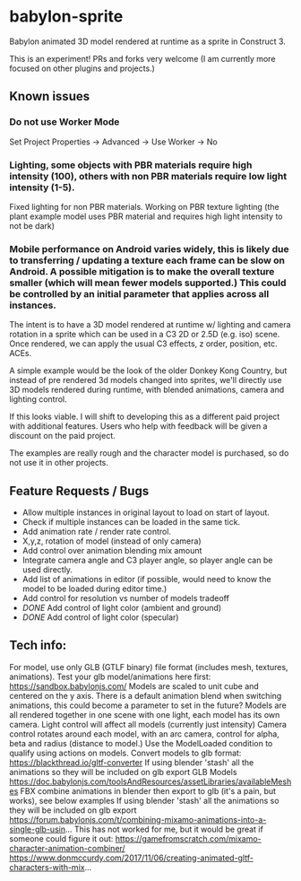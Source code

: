 # babylon-sprite
Babylon animated 3D model rendered at runtime as a sprite in Construct 3.

This is an experiment! PRs and forks very welcome (I am currently more focused on other plugins and projects.)

## Known issues

### Do not use Worker Mode
Set Project Properties -> Advanced -> Use Worker -> No
### Lighting, some objects with PBR materials require high intensity (100), others with non PBR materials require low light intensity (1-5). 
Fixed lighting for non PBR materials.
Working on PBR texture lighting (the plant example model uses PBR material and requires high light intensity to not be dark)
### Mobile performance on Android varies widely, this is likely due to transferring / updating a texture each frame can be slow on Android. A possible mitigation is to make the overall texture smaller (which will mean fewer models supported.) This could be controlled by an initial parameter that applies across all instances.

The intent is to have a 3D model rendered at runtime w/ lighting and camera rotation in a sprite which can be used in a C3 2D or 2.5D (e.g. iso) scene. Once rendered, we can apply the usual C3 effects, z order, position, etc. ACEs.

A simple example would be the look of the older Donkey Kong Country, but instead of pre rendered 3d models changed into sprites, we'll directly use 3D models rendered during runtime, with blended animations, camera and lighting control.


If this looks viable. I will shift to developing this as a different paid project with additional features. Users who help with feedback will be given a discount on the paid project.

The examples are really rough and the character model is purchased, so do not use it in other projects.

## Feature Requests / Bugs

- Allow multiple instances in original layout to load on start of layout.
- Check if multiple instances can be loaded in the same tick.
- Add animation rate / render rate control.
- X,y,z, rotation of model (instead of only camera)
- Add control over animation blending mix amount
- Integrate camera angle and C3 player angle, so player angle can be used directly.
- Add list of animations in editor (if possible, would need to know the model to be loaded during editor time.)
- Add control for resolution vs number of models tradeoff
- *DONE* Add control of light color (ambient and ground)
- *DONE* Add control of light color (specular)

## Tech info:

For model, use only GLB (GTLF binary) file format (includes mesh, textures, animations).
Test your glb model/animations here first: https://sandbox.babylonjs.com/
Models are scaled to unit cube and centered on the y axis.
There is a default animation blend when switching animations, this could become a parameter to set in the future?
Models are all rendered together in one scene with one light, each model has its own camera.
Light control will affect all models (currently just intensity)
Camera control rotates around each model, with an arc camera, control for alpha, beta and radius (distance to model.)
Use the ModelLoaded condition to qualify using actions on models.
Convert models to glb format:
https://blackthread.io/gltf-converter
If using blender 'stash' all the animations so they will be included on glb export
GLB Models
https://doc.babylonjs.com/toolsAndResources/assetLibraries/availableMeshes
FBX combine animations in blender then export to glb (it's a pain, but works), see below examples
If using blender 'stash' all the animations so they will be included on glb export
https://forum.babylonjs.com/t/combining-mixamo-animations-into-a-single-glb-usin...
This has not worked for me, but it would be great if someone could figure it out: https://gamefromscratch.com/mixamo-character-animation-combiner/
https://www.donmccurdy.com/2017/11/06/creating-animated-gltf-characters-with-mix...